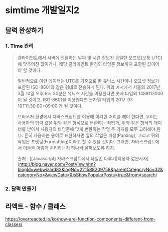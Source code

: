 # simtime 개발일지2

### 

## 달력 완성하기

### 1. Time 관리

> 클라이언트에서 서버에 전달하는 날짜 및 시간 정보가 동일한 오프셋(보통 UTC)에 맞추어진 값이거나, 해당 클라이언트 환경의 타임존 정보까지 포함된 값이어야 할 것이다.
>
> 일반적으로 이런 데이터는 UTC를 기준으로 한 유닉스 시간이나 오프셋 정보가 포함된 ISO-8601와 같은 형태로 전송하게 된다. 위의 예시에서 서울의 2017년 3월 10일 오후 9시 30분은 유닉스 시간을 이용한다면 숫자 타입의 1489113000 이 될 것이고, ISO-8601을 이용한다면 문자열 타입의 2017-03-10T11:30:00+09:00 가 될 것이다.
>
> 브라우저 환경에서 자바스크립트를 이용해 이러한 처리를 해야 한다면, 우리는 사용자의 입력 값을 위와 같은 형식으로 변환하는 작업과, 위와 같은 형식의 데이터를 받아서 사용자의 타임존에 맞게 변환하는 작업 두 가지를 모두 고려해야 한다. 흔히 사용하는 용어로 표현하자면 앞의 작업은 파싱(Parsing), 그리고 뒤의 작업은 포맷팅(Formatting)이라고 할 수 있을 것이다. 그러면, 자바스크립트에서 이들을 어떻게 처리하는지 하나씩 살펴보도록 하자.
>
> 출처 : [\[Javascript] 자바스크립트에서 타임존 다루기|작성자 젊은사자](http://blog.naver.com/PostView.nhn?blogId=webwizard83&logNo=221588209758&parentCategoryNo=32&categoryNo=&viewDate=&isShowPopularPosts=true&from=search)
>



### 2. 달력 만들기 





## 리액트 - 함수 / 클래스 

https://overreacted.io/ko/how-are-function-components-different-from-classes/